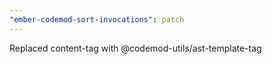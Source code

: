 ```yaml
---
"ember-codemod-sort-invocations": patch
---
```


Replaced content-tag with @codemod-utils/ast-template-tag

